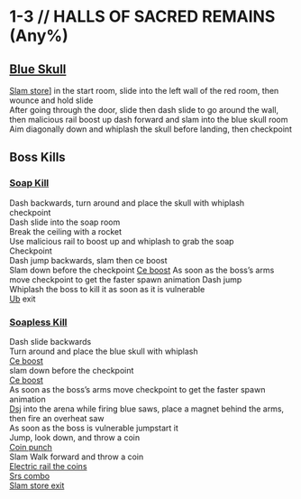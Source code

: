# 1-3 // HALLS OF SACRED REMAINS (Any%)
## [Blue Skull](https://youtu.be/II3uolCMr6A)
[Slam store](/guides/speedrun-tech.md#slam-store)] in the start room, slide into the left wall of the red room, then wounce and hold slide<br />
After going through the door, slide then dash slide to go around the wall, then malicious rail boost up dash forward and slam into the blue skull room<br />
Aim diagonally down and whiplash the skull before landing, then checkpoint <br />
## Boss Kills
### [Soap Kill](https://youtu.be/P1LFHIxkhsY)
Dash backwards, turn around and place the skull with whiplash <br />
checkpoint <br />
Dash slide into the soap room <br />
Break the ceiling with a rocket <br />
Use malicious rail to boost up and whiplash to grab the soap <br />
Checkpoint <br />
Dash jump backwards, slam then ce boost <br />
Slam down before the checkpoint 
[Ce boost](/guides/speedrun-tech.md#ce-boost-core-eject-boost) 
As soon as the boss’s arms move checkpoint to get the faster spawn animation
Dash jump <br />
Whiplash the boss to kill it as soon as it is vulnerable <br />
[Ub](/guides/speedrun-tech.md#ub-exit) exit
### [Soapless Kill](https://youtu.be/Qva-Uw_1ukk)
Dash slide backwards <br />
Turn around and place the blue skull with whiplash <br />
[Ce boost](/guides/speedrun-tech.md#ce-boost-core-eject-boost) <br />
slam down before the checkpoint <br />
[Ce boost](/guides/speedrun-tech.md#ce-boost-core-eject-boost) <br />
As soon as the boss’s arms move checkpoint to get the faster spawn animation <br />
[Dsj](/guides/speedrun-tech.md#dsj-dash-slide-jump) into the arena while firing blue saws, place a magnet behind the arms, then fire an overheat saw <br />
As soon as the boss is vulnerable jumpstart it <br />
Jump, look down, and throw a coin <br />
[Coin punch](/guides/speedrun-tech.md#coin-punch) <br />
Slam
Walk forward and throw a coin <br />
[Electric rail the coins](/guides/speedrun-tech.md#railcoins) <br />
[Srs combo](/guides/speedrun-tech.md#srs-combo) <br />
[Slam store exit](/guides/speedrun-tech.md#slam-store-exit)
